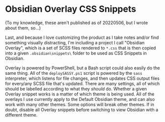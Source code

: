
# Obsidian Overlay CSS Snippets

(To my knowledge, these aren't published as of 20220506, but I wrote about them, so...)

Last, and because I love customizing the product as I take notes and/or find something visually distracting, I'm including a project I call "Obsidian Overlay", which is a set of SCSS files rendered to `*.css` that is then copied into a given `.obsidian\snippets\` folder to be used as CSS Snippets in Obsidian. 

Overlay is powered by PowerShell, but a Bash script could also easily do the same thing. All of the `deploySASSY.ps1` script is powered by the `sass` interpreter, which listens for file changes, and then updates CSS output files for every/any SCSS file that's updated. There are many settings, all of which should be labelled according to what they *should* do. Whether a given Overlay snippet works is a matter of which theme is being used. All of the overlays I use currently apply to the Default Obsidian theme, and can also work with many other themes. Some options will break other themes. If in doubt, disable all Overlay snippets before switching to view Obsidian with a different theme.